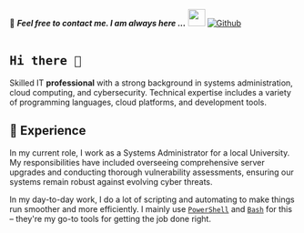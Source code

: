 📝 ***Feel free to contact me. I am always here ...*** <img src="https://media.giphy.com/media/WUlplcMpOCEmTGBtBW/giphy.gif" width="30">  [![Github](https://img.shields.io/github/followers/devHavig?label=Follow%20Me&style=social)](https://github.com/vidarsskjalf)
<br>
<br>

## <samp><strong>Hi there 👋</strong></samp>


Skilled IT **professional** with a strong background in systems administration, cloud computing, and cybersecurity. Technical expertise includes a variety of programming languages, cloud platforms, and development tools.

##  🧠 Experience

In my current role, I work as a Systems Administrator for a local University. My responsibilities have included overseeing comprehensive server upgrades and conducting thorough vulnerability assessments, ensuring our systems remain robust against evolving cyber threats.

In my day-to-day work, I do a lot of scripting and automating to make things run smoother and more efficiently. I mainly use [`PowerShell`](https://github.com/PowerShell/PowerShell) and [`Bash`](https://www.gnu.org/software/bash/) for this – they're my go-to tools for getting the job done right.
